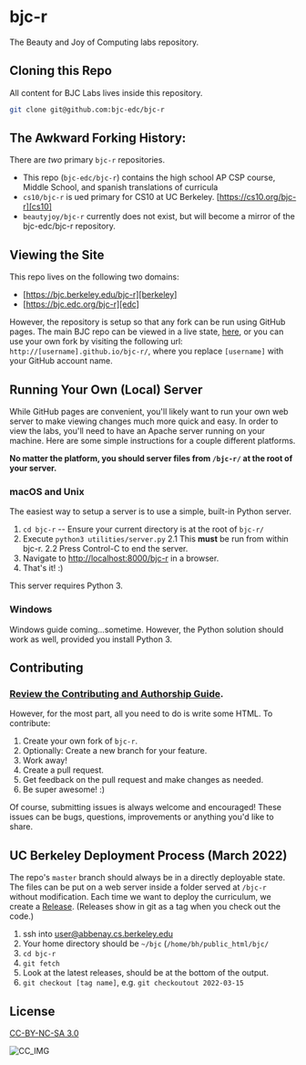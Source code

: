 # bjc-r 

The Beauty and Joy of Computing labs repository.

## Cloning this Repo

All content for BJC Labs lives inside this repository.

```sh
git clone git@github.com:bjc-edc/bjc-r
```

## The Awkward Forking History:

There are *two* primary `bjc-r` repositories.

* This repo (`bjc-edc/bjc-r`) contains the high school AP CSP course, Middle School, and spanish translations of curricula
* `cs10/bjc-r` is ued primary for CS10 at UC Berkeley. [https://cs10.org/bjc-r][cs10]
* `beautyjoy/bjc-r` currently does not exist, but will become a mirror of the bjc-edc/bjc-r repository.

## Viewing the Site

This repo lives on the following two domains:

* [https://bjc.berkeley.edu/bjc-r][berkeley]
* [https://bjc.edc.org/bjc-r][edc]

However, the repository is setup so that any fork can be run using GitHub pages.
The main BJC repo can be viewed in a live state, [here](gh), or you can use your own fork by visiting the following url: `http://[username].github.io/bjc-r/`, where you replace `[username]` with your GitHub account name.

## Running Your Own (Local) Server
While GitHub pages are convenient, you'll likely want to run your own web server
to make viewing changes much more quick and easy. In order to view the labs, you'll need to have an Apache server running on your machine. Here are some simple instructions for a couple different platforms.

__No matter the platform, you should server files from `/bjc-r/` at the root of your server.__

### macOS and Unix
The easiest way to setup a server is to use a simple, built-in Python server.
1. `cd bjc-r` -- Ensure your current directory is at the root of `bjc-r/`
2. Execute `python3 utilities/server.py`
  2.1 This **must** be run from within bjc-r.
  2.2 Press Control-C to end the server.
3. Navigate to [http://localhost:8000/bjc-r][localhost] in a browser.
4. That's it! :)

This server requires Python 3.

### Windows
Windows guide coming...sometime. However, the Python solution should work as well, provided you install Python 3.

## Contributing

### [Review the Contributing and Authorship Guide][contributing].

However, for the most part, all you need to do is write some HTML.
To contribute:
1. Create your own fork of `bjc-r`.
2. Optionally: Create a new branch for your feature.
3. Work away!
4. Create a pull request.
5. Get feedback on the pull request and make changes as needed.
6. Be super awesome! :)

Of course, submitting issues is always welcome and encouraged! These issues can be bugs, questions, improvements or anything you'd like to share.

## UC Berkeley Deployment Process (March 2022)

The repo's `master` branch should always be in a directly deployable state. The files can be put on a web server inside a folder served at `/bjc-r` without modification. Each time we want to deploy the curriculum, we create a [Release](https://github.com/bjc-edc/bjc-r/releases). (Releases show in git as a tag when you check out the code.)

1. ssh into user@abbenay.cs.berkeley.edu
2. Your home directory should be `~/bjc` (`/home/bh/public_html/bjc/`
3. `cd bjc-r`
4. `git fetch`
5. Look at the latest releases, should be at the bottom of the output.
6. `git checkout [tag name]`, e.g. `git checkoutout 2022-03-15`

## License
[CC-BY-NC-SA 3.0][cc]

![CC_IMG][cc_img]

<!-- Links for the doc -->
[contributing]: docs/README.md
[cc]: https://creativecommons.org/licenses/by-nc-sa/3.0/
[cc_img]: https://i.creativecommons.org/l/by-nc-sa/3.0/88x31.png
[cs10]: https://cs10.org/bjc-r
[localhost]: http://localhost:8000/bjc-r
[berkeley]: https://bjc.berkeley.edu/bjc-r/
[edc]: https://bjc.edc.org/bjc-r

